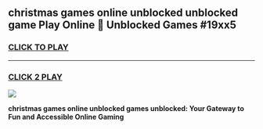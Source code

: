 
## christmas games online unblocked unblocked game Play Online 👋 Unblocked Games #19xx5
<h3>
<a href="https://premium.freeplayer.one?title=christmas_games_online_unblocked&ref=21F">CLICK TO PLAY</a></h3>
<hr>

<h3>
<a href="https://premium.freeplayer.one?title=christmas_games_online_unblocked&ref=21F">CLICK 2 PLAY</a>
  
</h3>

<a href="https://premium.freeplayer.one?title=christmas_games_online_unblocked&ref=21F/"><img src="https://clearcache.store/games.png"></a>


**christmas games online unblocked games unblocked: Your Gateway to Fun and Accessible Online Gaming**

